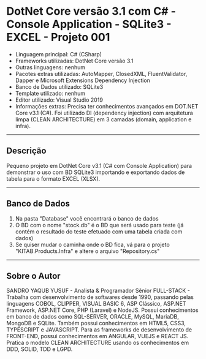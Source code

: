# DotNet Core versão 3.1 com C# - Console Application - SQLite3 - EXCEL - Projeto 001

* Linguagem principal: C# (CSharp)
* Frameworks utilizadas: DotNet Core versão 3.1
* Outras linguagens: nenhum
* Pacotes extras utilizadas: AutoMapper, ClosedXML, FluentValidator, Dapper e Microsoft Extensions Dependency Injection
* Banco de Dados utilizado: SQLite3
* Template utilizado: nenhum
* Editor utilizado: Visual Studio 2019
* Informações extras: Precisa ter conhecimentos avançados em DOT.NET Core v3.1 (C#). Foi utilizado DI (dependency injection) com arquitetura limpa (CLEAN ARCHITECTURE) em 3 camadas (domain, application e infra).

----

## Descrição

Pequeno projeto em DotNet Core v3.1 (C# com Console Application) para demonstrar o uso com BD SQLite3 importando e exportando dados de tabela para o formato EXCEL (XLSX).

----

## Banco de Dados

1. Na pasta "Database" você encontrará o banco de dados
2. O BD com o nome "stock.db" é o BD que será usado para teste (já contém o resultado do teste efetuado com uma tabela criada com dados)
3. Se quiser mudar o caminha onde o BD fica, vá para o projeto "KITAB.Products.Infra" e altere o arquivo "Repository.cs"

----

## Sobre o Autor

SANDRO YAQUB YUSUF - Analista & Programador Sênior FULL-STACK - Trabalha com desenvolvimento de softwares desde 1990, passando pelas linguagens COBOL, CLIPPER, VISUAL BASIC 6, ASP Clássico, ASP.NET Framework, ASP.NET Core, PHP (Laravel) e NodeJS. Possui conhecimentos em banco de dados como SQL-SERVER, ORACLE, MySQL, MariaDB, MongoDB e SQLite. Também possui conhecimentos em HTML5, CSS3, TYPESCRIPT e JAVASCRIPT. Para as frameworks de desenvolvimento de FRONT-END, possui conhecimentos em ANGULAR, VUEJS e REACT JS. Pratica o modelo CLEAN ARCHITECTURE usando os conhecimentos em DDD, SOLID, TDD e LGPD.
